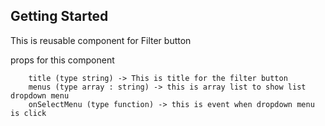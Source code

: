 ## Getting Started
This is reusable component for Filter button

props for this component

```
    title (type string) -> This is title for the filter button
    menus (type array : string) -> this is array list to show list dropdown menu
    onSelectMenu (type function) -> this is event when dropdown menu is click
```
